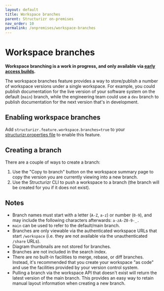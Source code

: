 ```yaml
---
layout: default
title: Workspace branches
parent: Structurizr on-premises
nav_order: 10
permalink: /onpremises/workspace-branches
---
```


# Workspace branches

__Workspace branching is a work in progress, and only available via [early access builds](/onpremises/early-access).__

The workspace branches feature provides a way to store/publish a number of workspace versions under a single workspace.
For example, you could publish documentation for the live version of your software system on the default (`main`) branch,
while the engineering team could use a `dev` branch to publish documentation for the next version that's in development.

## Enabling workspace branches

Add `structurizr.feature.workspace.branches=true` to your [structurizr.properties file](/onpremises/configuration) to
enable this feature.

## Creating a branch

There are a couple of ways to create a branch:

1. Use the "Copy to branch" button on the workspace summary page to copy the version you are currently viewing into a new branch.
2. Use the Structurizr CLI to push a workspace to a branch (the branch will be created for you if it does not exist).

## Notes

- Branch names must start with a letter (`A-Z`, `a-z`) or number (`0-9`), and may include the following characters afterwards: `a-zA-Z0-9-_.`
- `main` can be used to refer to the default/main branch.
- Branches are only viewable via the authenticated workspace URLs that start `/workspace` (i.e. they are not available via the unauthenticated `/share` URLs).
- Diagram thumbnails are not stored for branches.
- Branches are not included in the search index.
- There are no built-in facilities to merge, rebase, or diff branches. Instead, it's recommended that you create your workspace "as code" and use the facilities provided by your version control system. 
- Pulling a branch via the workspace API that doesn't exist will return the latest version of the main branch. This provides an easy way to retain manual layout information when creating a new branch. 